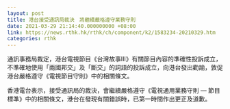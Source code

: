 ```yaml
---
layout: post
title: 港台接受通訊局裁決　將繼續嚴格遵守業務守則
date: 2021-03-29 21:14:40.000000000 +08:00
link: https://news.rthk.hk/rthk/ch/component/k2/1583234-20210329.htm
categories: rthk
---
```


通訊事務局裁定，港台電視節目《台灣故事III》有關節目內容的準確性投訴成立，不準確地使用「兩國邦交」及「斷交」的詞語的投訴成立，向港台發出勸諭，敦促港台嚴格遵守《電視節目守則》中的相關條文。

香港電台表示，接受通訊局的裁決，會繼續嚴格遵守《電視通用業務守則 — 節目標準》中的相關條文，港台在發現有關錯誤時，已第一時間作出更正及道歉。
